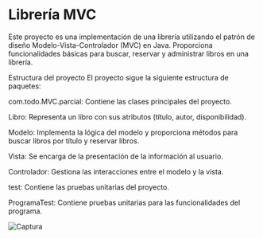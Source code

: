 # Librería MVC
Este proyecto es una implementación de una librería utilizando el patrón de diseño Modelo-Vista-Controlador (MVC) en Java. Proporciona funcionalidades básicas para buscar, reservar y administrar libros en una librería.

Estructura del proyecto
El proyecto sigue la siguiente estructura de paquetes:

com.todo.MVC.parcial: Contiene las clases principales del proyecto.

Libro: Representa un libro con sus atributos (título, autor, disponibilidad).

Modelo: Implementa la lógica del modelo y proporciona métodos para buscar libros por título y reservar libros.

Vista: Se encarga de la presentación de la información al usuario.

Controlador: Gestiona las interacciones entre el modelo y la vista.

test: Contiene las pruebas unitarias del proyecto.

ProgramaTest: Contiene pruebas unitarias para las funcionalidades del programa.

![Captura](https://github.com/fernandovegas2003/Parcial-2Analisis/assets/129967131/100934c3-8c3f-4b8b-84da-ad4ad1fd4508)
